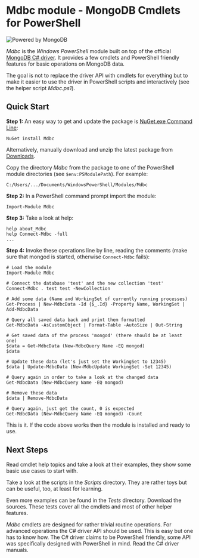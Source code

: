 Mdbc module - MongoDB Cmdlets for PowerShell
============================================

![Powered by MongoDB](https://github.com/downloads/nightroman/Mdbc/PoweredMongoDBblue50.png)

*Mdbc* is the *Windows PowerShell* module built on top of the official
[MongoDB C# driver](https://github.com/mongodb/mongo-csharp-driver).
It provides a few cmdlets and PowerShell friendly features for basic
operations on MongoDB data.

The goal is not to replace the driver API with cmdlets for everything but to
make it easier to use the driver in PowerShell scripts and interactively (see
the helper script *Mdbc.ps1*).

## Quick Start

**Step 1:**
An easy way to get and update the package is
[NuGet.exe Command Line](http://nuget.codeplex.com/releases):

    NuGet install Mdbc

Alternatively, manually download and unzip the latest package from
[Downloads](https://github.com/nightroman/Mdbc/downloads).

Copy the directory *Mdbc* from the package to one of the PowerShell module
directories (see `$env:PSModulePath`). For example:

    C:/Users/.../Documents/WindowsPowerShell/Modules/Mdbc

**Step 2:** In a PowerShell command prompt import the module:

    Import-Module Mdbc

**Step 3:** Take a look at help:

    help about_Mdbc
    help Connect-Mdbc -full
    ...

**Step 4:** Invoke these operations line by line, reading the comments
(make sure that mongod is started, otherwise `Connect-Mdbc` fails):

    # Load the module
    Import-Module Mdbc

    # Connect the database 'test' and the new collection 'test'
    Connect-Mdbc . test test -NewCollection

    # Add some data (Name and WorkingSet of currently running processes)
    Get-Process | New-MdbcData -Id {$_.Id} -Property Name, WorkingSet | Add-MdbcData

    # Query all saved data back and print them formatted
    Get-MdbcData -AsCustomObject | Format-Table -AutoSize | Out-String

    # Get saved data of the process 'mongod' (there should be at least one)
    $data = Get-MdbcData (New-MdbcQuery Name -EQ mongod)
    $data

    # Update these data (let's just set the WorkingSet to 12345)
    $data | Update-MdbcData (New-MdbcUpdate WorkingSet -Set 12345)

    # Query again in order to take a look at the changed data
    Get-MdbcData (New-MdbcQuery Name -EQ mongod)

    # Remove these data
    $data | Remove-MdbcData

    # Query again, just get the count, 0 is expected
    Get-MdbcData (New-MdbcQuery Name -EQ mongod) -Count

This is it. If the code above works then the module is installed and ready to use.

Next Steps
----------

Read cmdlet help topics and take a look at their examples, they show some basic
use cases to start with.

Take a look at the scripts in the *Scripts* directory. They are rather toys but
can be useful, too, at least for learning.

Even more examples can be found in the *Tests* directory. Download the sources.
These tests cover all the cmdlets and most of other helper features.

*Mdbc* cmdlets are designed for rather trivial routine operations. For advanced
operations the C# driver API should be used. This is easy but one has to know
how. The C# driver claims to be PowerShell friendly, some API was specifically
designed with PowerShell in mind. Read the C# driver manuals.
